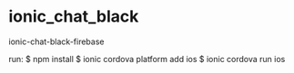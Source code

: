 # ionic_chat_black
ionic-chat-black-firebase


run:
$ npm install
$ ionic cordova platform add ios
$ ionic cordova run ios
